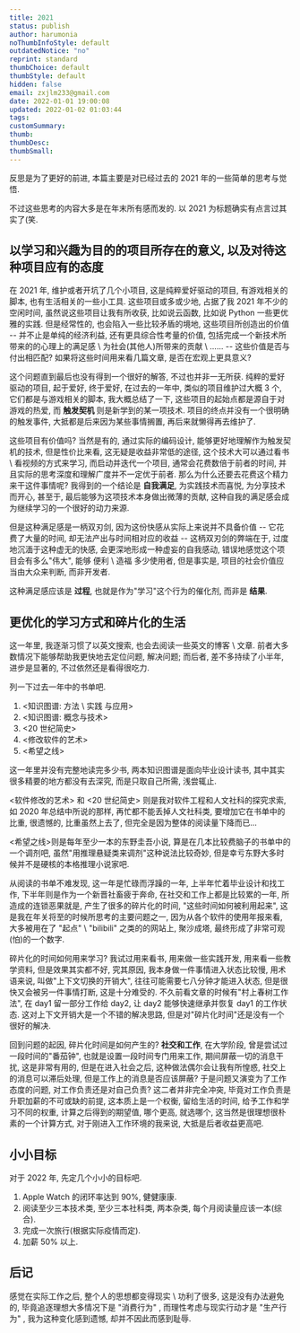 ```yaml
---
title: 2021
status: publish
author: harumonia
noThumbInfoStyle: default
outdatedNotice: "no"
reprint: standard
thumbChoice: default
thumbStyle: default
hidden: false
email: zxjlm233@gmail.com
date: 2022-01-01 19:00:08
updated: 2022-01-02 01:03:44
tags:
customSummary:
thumb:
thumbDesc:
thumbSmall:
---
```


反思是为了更好的前进, 本篇主要是对已经过去的 2021 年的一些简单的思考与觉悟.

不过这些思考的内容大多是在年末所有感而发的. 以 2021 为标题确实有点言过其实了(笑.

<!-- more -->

## 以学习和兴趣为目的的项目所存在的意义, 以及对待这种项目应有的态度

在 2021 年, 维护或者开坑了几个小项目, 这是纯粹爱好驱动的项目, 有游戏相关的脚本, 也有生活相关的一些小工具. 这些项目或多或少地, 占据了我 2021 年不少的空闲时间, 虽然说这些项目让我有所收获, 比如说云函数, 比如说 Python 一些更优雅的实践. 但是经常性的, 也会陷入一些比较矛盾的境地, 这些项目所创造出的价值 -- 并不止是单纯的经济利益, 还有更具综合性考量的价值, 包括完成一个新技术所带来的的心理上的满足感 \ 为社会(其他人)所带来的贡献 \ ...... -- 这些价值是否与付出相匹配? 如果将这些时间用来看几篇文章, 是否在宏观上更具意义?

这个问题直到最后也没有得到一个很好的解答, 不过也并非一无所获. 纯粹的爱好驱动的项目, 起于爱好, 终于爱好, 在过去的一年中, 类似的项目维护过大概 3 个, 它们都是与游戏相关的脚本, 我大概总结了一下, 这些项目的起始点都是源自于对游戏的热爱, 而 **触发契机** 则是新学到的某一项技术. 项目的终点并没有一个很明确的触发事件, 大抵都是后来因为某些事情搁置, 再后来就懒得再去维护了.

这些项目有价值吗? 当然是有的, 通过实际的编码设计, 能够更好地理解作为触发契机的技术, 但是性价比来看, 这无疑是收益非常低的途径, 这个技术大可以通过看书 \ 看视频的方式来学习, 而启动并迭代一个项目, 通常会花费数倍于前者的时间, 并且实际的思考深度和理解广度并不一定优于前者. 那么为什么还要去花费这个精力来干这件事情呢? 我得到的一个结论是 **自我满足**, 为实践技术而喜悦, 为分享技术而开心, 甚至于, 最后能够为这项技术本身做出微薄的贡献, 这种自我的满足感会成为继续学习的一个很好的动力来源.

但是这种满足感是一柄双刃剑, 因为这份快感从实际上来说并不具备价值 -- 它花费了大量的时间, 却无法产出与时间相对应的收益 -- 这柄双刃剑的弊端在于, 过度地沉湎于这种虚无的快感, 会更深地形成一种虚妄的自我感动, 错误地感觉这个项目会有多么"伟大", 能够 便利 \ 造福 多少使用者, 但是事实是, 项目的社会价值应当由大众来判断, 而非开发者.

这种满足感应该是 **过程**, 也就是作为"学习"这个行为的催化剂, 而非是 **结果**.

## 更优化的学习方式和碎片化的生活

这一年里, 我逐渐习惯了以英文搜索, 也会去阅读一些英文的博客 \ 文章. 前者大多数情况下能够帮助我更快地去定位问题, 解决问题; 而后者, 差不多持续了小半年, 进步是显著的, 不过依然还是看得很吃力.

列一下过去一年中的书单吧.

1. <知识图谱: 方法 \ 实践 与应用>
2. <知识图谱: 概念与技术>
3. <20 世纪简史>
4. <修改软件的艺术>
5. <希望之线>

这一年里并没有完整地读完多少书, 两本知识图谱是面向毕业设计读书, 其中其实很多精要的地方都没有去深究, 而是只取自己所需, 浅尝辄止.

<软件修改的艺术> 和 <20 世纪简史> 则是我对软件工程和人文社科的探究求索, 如 2020 年总结中所说的那样, 再忙都不能丢掉人文社科类, 要增加它在书单中的比重, 很遗憾的, 比重虽然上去了, 但完全是因为整体的阅读量下降而已...

<希望之线>则是每年至少一本的东野圭吾小说, 算是在几本比较费脑子的书单中的一个调剂吧, 虽然"用推理悬疑类来调剂"这种说法比较奇妙, 但是幸亏东野大多时候并不是硬核的本格推理小说家吧.

从阅读的书单不难发现, 这一年是忙碌而浮躁的一年, 上半年忙着毕业设计和找工作, 下半年则是作为一个新晋社畜疲于奔命, 在社交和工作上都是比较累的一年, 所造成的连锁恶果就是, 产生了很多的碎片化的时间, "这些时间如何被利用起来", 这是我在年关将至的时候所思考的主要问题之一, 因为从各个软件的使用年报来看, 大多被用在了 "起点" \ "bilibili" 之类的的网站上, 聚沙成塔, 最终形成了非常可观(怕)的一个数字.

碎片化的时间如何用来学习? 我试过用来看书, 用来做一些实践开发, 用来看一些教学资料, 但是效果其实都不好, 究其原因, 我本身做一件事情进入状态比较慢, 用术语来说, 叫做"上下文切换的开销大", 往往可能需要七八分钟才能进入状态, 但是很快又会被另一件事情打断, 这是十分难受的. 不久前看文章的时候有"村上春树工作法", 在 day1 留一部分工作给 day2, 让 day2 能够快速继承并恢复 day1 的工作状态. 这对上下文开销大是一个不错的解决思路, 但是对"碎片化时间"还是没有一个很好的解决.

回到问题的起因, 碎片化时间是如何产生的? **社交和工作**, 在大学阶段, 曾是尝试过一段时间的"番茄钟", 也就是设置一段时间专门用来工作, 期间屏蔽一切的消息干扰, 这是非常有用的, 但是在进入社会之后, 这种做法偶尔会让我有所惶惑, 社交上的消息可以滞后处理, 但是工作上的消息是否应该屏蔽? 于是问题又演变为了工作态度的问题, 对工作负责还是对自己负责? 这二者并非完全冲突, 毕竟对工作负责是升职加薪的不可或缺的前提, 这本质上是一个权衡, 留给生活的时间, 给予工作和学习不同的权重, 计算之后得到的期望值, 哪个更高, 就选哪个, 这当然是很理想很朴素的一个计算方式, 对于刚进入工作环境的我来说, 大抵是后者收益更高吧.

## 小小目标

对于 2022 年, 先定几个小小的目标吧.

1. Apple Watch 的闭环率达到 90%, 健健康康.
2. 阅读至少三本技术类, 至少三本社科类, 两本杂类, 每个月阅读量应该一本(综合).
3. 完成一次旅行(根据实际疫情而定).
4. 加薪 50% 以上.

## 后记

感觉在实际工作之后, 整个人的思想都变得现实 \ 功利了很多, 这是没有办法避免的, 毕竟追逐理想大多情况下是 "消费行为" , 而理性考虑与现实行动才是 "生产行为" , 我为这种变化感到遗憾, 却并不因此而感到耻辱.
